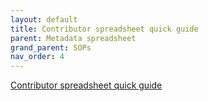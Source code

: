```yaml
---
layout: default
title: Contributor spreadsheet quick guide
parent: Metadata spreadsheet
grand_parent: SOPs
nav_order: 4
---
```

[Contributor spreadsheet quick guide](https://ebi-ait.github.io/hca-metadata-community/contributing/spreadsheet-guide.html)